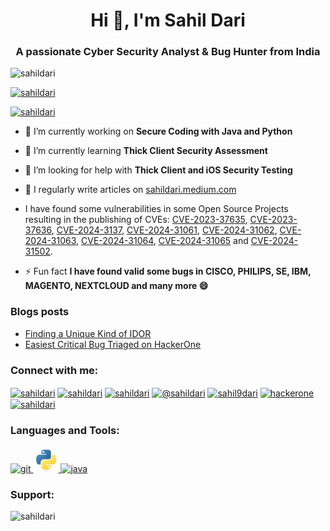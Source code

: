 <h1 align="center">Hi 👋, I'm Sahil Dari</h1>
<h3 align="center">A passionate Cyber Security Analyst & Bug Hunter from India</h3>

<p align="left"> <img src="https://komarev.com/ghpvc/?username=sahildari&label=Profile%20views&color=0e75b6&style=flat" alt="sahildari" /> </p>

<p align="left"> <a href="https://github.com/ryo-ma/github-profile-trophy"><img src="https://github-profile-trophy.vercel.app/?username=sahildari" alt="sahildari" /></a> </p>

<p align="left"> <a href="https://twitter.com/sahildari" target="blank"><img src="https://img.shields.io/twitter/follow/sahildari?logo=twitter&style=for-the-badge" alt="sahildari" /></a> </p>

- 🔭 I’m currently working on **Secure Coding with Java and Python**

- 🌱 I’m currently learning **Thick Client Security Assessment**

- 🤝 I’m looking for help with **Thick Client and iOS Security Testing**

- 📝 I regularly write articles on [sahildari.medium.com](https://sahildari.medium.com)

- I have found some vulnerabilities in some Open Source Projects resulting in the publishing of CVEs: [CVE-2023-37635](https://nvd.nist.gov/vuln/detail/CVE-2023-37635), [CVE-2023-37636](https://nvd.nist.gov/vuln/detail/CVE-2023-37636), [CVE-2024-3137](https://nvd.nist.gov/vuln/detail/CVE-2024-3137), [CVE-2024-31061](https://nvd.nist.gov/vuln/detail/CVE-2024-31061), [CVE-2024-31062](https://nvd.nist.gov/vuln/detail/CVE-2024-31062), [CVE-2024-31063](https://nvd.nist.gov/vuln/detail/CVE-2024-31063), [CVE-2024-31064](https://nvd.nist.gov/vuln/detail/CVE-2024-31064), [CVE-2024-31065](https://nvd.nist.gov/vuln/detail/CVE-2024-31065) and [CVE-2024-31502](https://cve.mitre.org/cgi-bin/cvename.cgi?name=CVE-2024-31502).

- ⚡ Fun fact **I have found valid some bugs in CISCO, PHILIPS, SE, IBM, MAGENTO, NEXTCLOUD and many more 😄**

### Blogs posts
<!-- BLOG-POST-LIST:START -->
- [Finding a Unique Kind of IDOR](https://systemweakness.com/finding-a-unique-kind-of-idor-df22374605f6)
- [Easiest Critical Bug Triaged on HackerOne](https://sahildari.medium.com/easiest-critical-bug-triaged-on-hackerone-f84bb4c9266)
<!-- BLOG-POST-LIST:END -->

<h3 align="left">Connect with me:</h3>
<p align="left">
<a href="https://twitter.com/sahildari" target="blank"><img align="center" src="https://raw.githubusercontent.com/rahuldkjain/github-profile-readme-generator/master/src/images/icons/Social/twitter.svg" alt="sahildari" height="30" width="40" /></a>
<a href="https://linkedin.com/in/sahildari" target="blank"><img align="center" src="https://raw.githubusercontent.com/rahuldkjain/github-profile-readme-generator/master/src/images/icons/Social/linked-in-alt.svg" alt="sahildari" height="30" width="40" /></a>
<a href="https://instagram.com/sahildari" target="blank"><img align="center" src="https://raw.githubusercontent.com/rahuldkjain/github-profile-readme-generator/master/src/images/icons/Social/instagram.svg" alt="sahildari" height="30" width="40" /></a>
<a href="https://sahildari.medium.com/" target="blank"><img align="center" src="https://raw.githubusercontent.com/rahuldkjain/github-profile-readme-generator/master/src/images/icons/Social/medium.svg" alt="@sahildari" height="30" width="40" /></a>
<a href="https://www.hackerrank.com/sahil9dari" target="blank"><img align="center" src="https://raw.githubusercontent.com/rahuldkjain/github-profile-readme-generator/master/src/images/icons/Social/hackerrank.svg" alt="sahil9dari" height="30" width="40" /></a>
<a href="https://hackerone.com/hackerookie" target="_blank" rel="noreferrer"> <img align="center" src='https://www.vectorlogo.zone/logos/hackerone/hackerone-ar21.svg' alt='hackerone' height="40"> </a> </a> 
<a href="https://www.leetcode.com/sahildari" target="blank"><img align="center" src="https://raw.githubusercontent.com/rahuldkjain/github-profile-readme-generator/master/src/images/icons/Social/leet-code.svg" alt="sahildari" height="30" width="40" /></a>
</p>

<h3 align="left">Languages and Tools:</h3>
<p align="left"> <a href="https://git-scm.com/" target="_blank" rel="noreferrer"> <img src="https://www.vectorlogo.zone/logos/git-scm/git-scm-icon.svg" alt="git" width="40" height="40"/> </a>
<a href="https://www.python.org" target="_blank" rel="noreferrer"> <img src="https://raw.githubusercontent.com/devicons/devicon/master/icons/python/python-original.svg" alt="python" width="40" height="40"/> </a>
<a href="https://www.java.com" target="_blank" rel="noreferrer"> <img src="https://cdn.jsdelivr.net/gh/devicons/devicon@latest/icons/java/java-original.svg" alt="java" width="40" height="40"/> <a>
</p>
<!-- <a href="https://hackerone.com/hackerookie" target="_blank" rel="noreferrer"> <img src='https://cdn.jsdelivr.net/npm/simple-icons@3.0.1/icons/hackerone.svg' alt='hackerone' height='40'> </a>--> </p>


<h3 align="left">Support:</h3>
<p><a href="https://www.buymeacoffee.com/sahildari"> <img align="left" src="https://cdn.buymeacoffee.com/buttons/v2/default-yellow.png" height="50" width="210" alt="sahildari" /></a></p><br><br>

<p>&nbsp;
<!--  <img align="center" src="https://github-readme-stats.vercel.app/api?username=sahildari&show_icons=true&locale=en" alt="sahildari" /></p> -->

